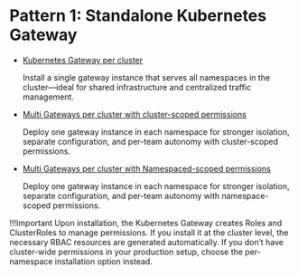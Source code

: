 # Pattern 1: Standalone Kubernetes Gateway

* [Kubernetes Gateway per cluster](../../setup/deployment/apk-dataplane-per-cluster.md) <p> Install a single gateway instance that serves all namespaces in the cluster—ideal for shared infrastructure and centralized traffic management.</p>
* [Multi Gateways per cluster with cluster-scoped permissions](../../setup/deployment/apk-dataplane-per-namespace.md)<p>Deploy one gateway instance in each namespace for stronger isolation, separate configuration, and per-team autonomy with cluster-scoped permissions.</p>
* [Multi Gateways per cluster with Namespaced-scoped permissions](../../setup/deployment/apk-dataplane-per-namespace_permission.md)<p>Deploy one gateway instance in each namespace for stronger isolation, separate configuration, and per-team autonomy with namespace-scoped permissions.</p>

!!!Important
    Upon installation, the Kubernetes Gateway creates Roles and ClusterRoles to manage permissions. If you install it at the cluster level, the necessary RBAC resources are generated automatically. If you don’t have cluster-wide permissions in your production setup, choose the per-namespace installation option instead.